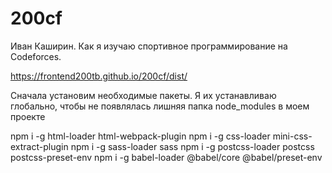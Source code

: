 # 200cf
Иван Каширин. Как я изучаю спортивное программирование на Codeforces.

https://frontend200tb.github.io/200cf/dist/

Сначала установим необходимые пакеты. Я их устанавливаю глобально, чтобы не появлялась лишняя папка node_modules в моем проекте

npm i -g html-loader html-webpack-plugin
npm i -g css-loader mini-css-extract-plugin
npm i -g sass-loader sass
npm i -g postcss-loader postcss postcss-preset-env
npm i -g babel-loader @babel/core @babel/preset-env